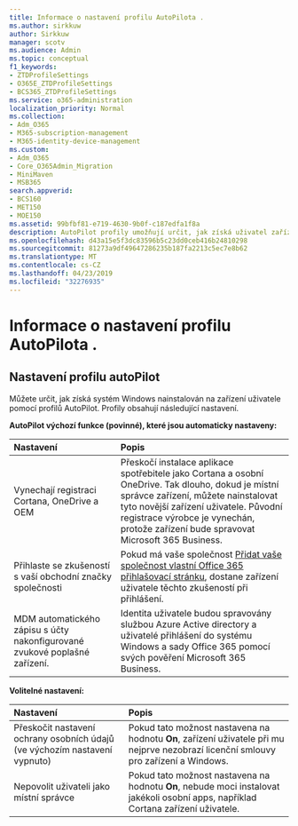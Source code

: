```yaml
---
title: Informace o nastavení profilu AutoPilota .
ms.author: sirkkuw
author: Sirkkuw
manager: scotv
ms.audience: Admin
ms.topic: conceptual
f1_keywords:
- ZTDProfileSettings
- O365E_ZTDProfileSettings
- BCS365_ZTDProfileSettings
ms.service: o365-administration
localization_priority: Normal
ms.collection:
- Adm_O365
- M365-subscription-management
- M365-identity-device-management
ms.custom:
- Adm_O365
- Core_O365Admin_Migration
- MiniMaven
- MSB365
search.appverid:
- BCS160
- MET150
- MOE150
ms.assetid: 99bfbf81-e719-4630-9b0f-c187edfa1f8a
description: AutoPilot profily umožňují určit, jak získá uživatel zařízení nainstalován systém Windows. Profily obsahují výchozí a volitelné nastavení, například Přeskočit instalaci Cortana.
ms.openlocfilehash: d43a15e5f3dc83596b5c23dd0ceb416b24810298
ms.sourcegitcommit: 81273a9df49647286235b187fa2213c5ec7e8b62
ms.translationtype: MT
ms.contentlocale: cs-CZ
ms.lasthandoff: 04/23/2019
ms.locfileid: "32276935"
---
```

# <a name="about-autopilot-profile-settings"></a>Informace o nastavení profilu AutoPilota .

## <a name="autopilot-profile-settings"></a>Nastavení profilu autoPilot

Můžete určit, jak získá systém Windows nainstalován na zařízení uživatele pomocí profilů AutoPilot. Profily obsahují následující nastavení.
  
 **AutoPilot výchozí funkce (povinné), které jsou automaticky nastaveny:**
  
|**Nastavení**|**Popis**|
|:-----|:-----|
|Vynechají registraci Cortana, OneDrive a OEM  <br/> |Přeskočí instalace aplikace spotřebitele jako Cortana a osobní OneDrive. Tak dlouho, dokud je místní správce zařízení, můžete nainstalovat tyto novější zařízení uživatele. Původní registrace výrobce je vynechán, protože zařízení bude spravovat Microsoft 365 Business.  <br/> |
|Přihlaste se zkušeností s vaší obchodní značky společnosti  <br/> |Pokud má vaše společnost [Přidat vaše společnost vlastní Office 365 přihlašovací stránku](https://support.office.com/article/a1229cdb-ce19-4da5-90c7-2b9b146aef0a), dostane zařízení uživatele těchto zkušeností při přihlášení.  <br/> |
|MDM automatického zápisu s účty nakonfigurované zvukové poplašné zařízení.  <br/> |Identita uživatele budou spravovány službou Azure Active directory a uživatelé přihlášení do systému Windows a sady Office 365 pomocí svých pověření Microsoft 365 Business.  <br/> |
   
 **Volitelné nastavení:**
  
|**Nastavení**|**Popis**|
|:-----|:-----|
|Přeskočit nastavení ochrany osobních údajů (ve výchozím nastavení vypnuto)  <br/> |Pokud tato možnost nastavena na hodnotu **On**, zařízení uživatele při mu nejprve nezobrazí licenční smlouvy pro zařízení a Windows.  <br/> |
|Nepovolit uživateli jako místní správce  <br/> |Pokud tato možnost nastavena na hodnotu **On**, nebude moci instalovat jakékoli osobní apps, například Cortana zařízení uživatele.  <br/> |
   
